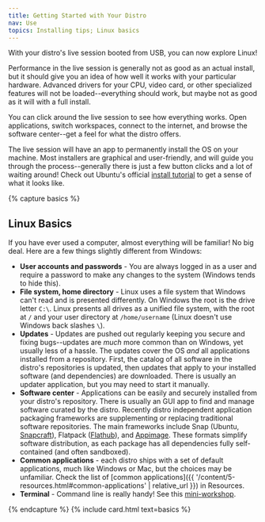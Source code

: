 ```yaml
---
title: Getting Started with Your Distro
nav: Use
topics: Installing tips; Linux basics
---
```


With your distro's live session booted from USB, you can now explore Linux!

Performance in the live session is generally not as good as an actual install, but it should give you an idea of how well it works with your particular hardware.
Advanced drivers for your CPU, video card, or other specialized features will not be loaded--everything should work, but maybe not as good as it will with a full install.

You can click around the live session to see how everything works. 
Open applications, switch workspaces, connect to the internet, and browse the software center--get a feel for what the distro offers.

The live session will have an app to permanently install the OS on your machine.
Most installers are graphical and user-friendly, and will guide you through the process--generally there is just a few button clicks and a lot of waiting around!
Check out Ubuntu's official [install tutorial](https://tutorials.ubuntu.com/tutorial/tutorial-install-ubuntu-desktop) to get a sense of what it looks like.

{% capture basics %}
## Linux Basics

If you have ever used a computer, almost everything will be familiar! 
No big deal.
Here are a few things slightly different from Windows:

- **User accounts and passwords** - You are always logged in as a user and require a password to make any changes to the system (Windows tends to hide this).
- **File system, home directory** - Linux uses a file system that Windows can't read and is presented differently. On Windows the root is the drive letter `C:\`. Linux presents all drives as a unified file system, with the root at `/` and your user directory at `/home/username` (Linux doesn't use Windows back slashes `\`).
- **Updates** - Updates are pushed out regularly keeping you secure and fixing bugs--updates are *much* more common than on Windows, yet usually less of a hassle. The updates cover the OS *and* all applications installed from a repository. First, the catalog of all software in the distro's repositories is updated, then updates that apply to your installed software (and dependencies) are downloaded. There is usually an updater application, but you may need to start it manually.
- **Software center** - Applications can be easily and securely installed from your distro's repository. There is usually an GUI app to find and manage software curated by the distro. Recently distro independent application packaging frameworks are supplementing or replacing traditional software repositories. The main frameworks include Snap (Ubuntu, [Snapcraft](https://snapcraft.io/)), Flatpack ([Flathub](https://flathub.org/)), and [Appimage](https://appimage.org/). These formats simplify software distribution, as each package has all dependencies fully self-contained (and often sandboxed).
- **Common applications** - each distro ships with a set of default applications, much like Windows or Mac, but the choices may be unfamiliar. Check the list of [common applications]({{ '/content/5-resources.html#common-applications' | relative_url }}) in Resources.
- **Terminal** - Command line is really handy! See this [mini-workshop](https://evanwill.github.io/_drafts/notes/commandline.html).

{% endcapture %}
{% include card.html text=basics %}

